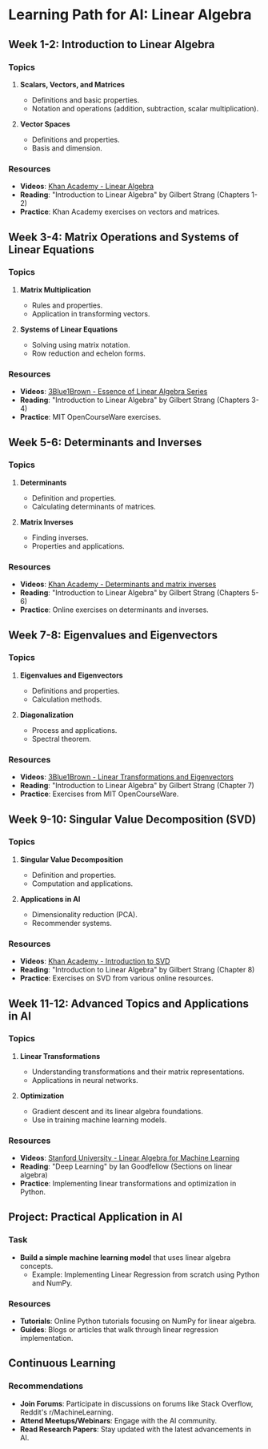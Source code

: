 # Learning Path for AI: Linear Algebra

## Week 1-2: Introduction to Linear Algebra

### Topics
1. **Scalars, Vectors, and Matrices**
   - Definitions and basic properties.
   - Notation and operations (addition, subtraction, scalar multiplication).
   
2. **Vector Spaces**
   - Definitions and properties.
   - Basis and dimension.

### Resources
- **Videos**: [Khan Academy - Linear Algebra](https://www.khanacademy.org/math/linear-algebra)
- **Reading**: "Introduction to Linear Algebra" by Gilbert Strang (Chapters 1-2)
- **Practice**: Khan Academy exercises on vectors and matrices.

## Week 3-4: Matrix Operations and Systems of Linear Equations

### Topics
1. **Matrix Multiplication**
   - Rules and properties.
   - Application in transforming vectors.

2. **Systems of Linear Equations**
   - Solving using matrix notation.
   - Row reduction and echelon forms.

### Resources
- **Videos**: [3Blue1Brown - Essence of Linear Algebra Series](https://www.youtube.com/playlist?list=PLZHQObOWTQDNPOjrT6KVlfJuKtYTftq3m)
- **Reading**: "Introduction to Linear Algebra" by Gilbert Strang (Chapters 3-4)
- **Practice**: MIT OpenCourseWare exercises.

## Week 5-6: Determinants and Inverses

### Topics
1. **Determinants**
   - Definition and properties.
   - Calculating determinants of matrices.

2. **Matrix Inverses**
   - Finding inverses.
   - Properties and applications.

### Resources
- **Videos**: [Khan Academy - Determinants and matrix inverses](https://www.khanacademy.org/math/linear-algebra/determinants)
- **Reading**: "Introduction to Linear Algebra" by Gilbert Strang (Chapters 5-6)
- **Practice**: Online exercises on determinants and inverses.

## Week 7-8: Eigenvalues and Eigenvectors

### Topics
1. **Eigenvalues and Eigenvectors**
   - Definitions and properties.
   - Calculation methods.

2. **Diagonalization**
   - Process and applications.
   - Spectral theorem.

### Resources
- **Videos**: [3Blue1Brown - Linear Transformations and Eigenvectors](https://www.youtube.com/playlist?list=PLZHQObOWTQDNPOjrT6KVlfJuKtYTftq3m)
- **Reading**: "Introduction to Linear Algebra" by Gilbert Strang (Chapter 7)
- **Practice**: Exercises from MIT OpenCourseWare.

## Week 9-10: Singular Value Decomposition (SVD)

### Topics
1. **Singular Value Decomposition**
   - Definition and properties.
   - Computation and applications.

2. **Applications in AI**
   - Dimensionality reduction (PCA).
   - Recommender systems.

### Resources
- **Videos**: [Khan Academy - Introduction to SVD](https://www.khanacademy.org/math/linear-algebra/alternate_bases/singular_value_decomposition)
- **Reading**: "Introduction to Linear Algebra" by Gilbert Strang (Chapter 8)
- **Practice**: Exercises on SVD from various online resources.

## Week 11-12: Advanced Topics and Applications in AI

### Topics
1. **Linear Transformations**
   - Understanding transformations and their matrix representations.
   - Applications in neural networks.

2. **Optimization**
   - Gradient descent and its linear algebra foundations.
   - Use in training machine learning models.

### Resources
- **Videos**: [Stanford University - Linear Algebra for Machine Learning](https://www.youtube.com/watch?v=Tx5g7q5XYnM)
- **Reading**: "Deep Learning" by Ian Goodfellow (Sections on linear algebra)
- **Practice**: Implementing linear transformations and optimization in Python.

## Project: Practical Application in AI

### Task
- **Build a simple machine learning model** that uses linear algebra concepts.
  - Example: Implementing Linear Regression from scratch using Python and NumPy.

### Resources
- **Tutorials**: Online Python tutorials focusing on NumPy for linear algebra.
- **Guides**: Blogs or articles that walk through linear regression implementation.

## Continuous Learning

### Recommendations
- **Join Forums**: Participate in discussions on forums like Stack Overflow, Reddit's r/MachineLearning.
- **Attend Meetups/Webinars**: Engage with the AI community.
- **Read Research Papers**: Stay updated with the latest advancements in AI.
